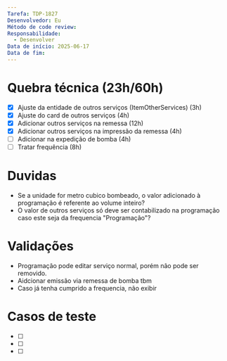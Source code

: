 ```yaml
---
Tarefa: TDP-1827
Desenvolvedor: Eu
Método de code review: 
Responsabilidade:
  - Desenvolver
Data de início: 2025-06-17
Data de fim:
---
```

# Quebra técnica (23h/60h)

- [x] Ajuste da entidade de outros serviços (ItemOtherServices) (3h)
- [x] Ajuste do card de outros serviços (4h)
- [x] Adicionar outros serviços na remessa (12h)
- [x] Adicionar outros serviços na impressão da remessa (4h)
- [ ] Adicionar na expedição de bomba (4h)
- [ ] Tratar frequência (8h)

# Duvidas

- Se a unidade for metro cubico bombeado, o valor adicionado à programação é referente ao volume inteiro?
- O valor de outros serviços só deve ser contabilizado na programação caso este seja da frequencia "Programação"?

# Validações

- Programação pode editar serviço normal, porém não pode ser removido. 
- Aidcionar emissão via remessa de bomba tbm
- Caso já tenha cumprido a frequencia, não exibir

# Casos de teste

- [ ] 
- [ ] 
- [ ] 



